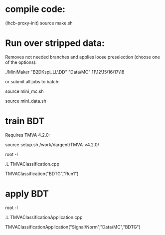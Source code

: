 # compile code:
(lhcb-proxy-init)
source make.sh

# Run over stripped data: 
Removes not needed branches and applies loose preselection (choose one of the options):

./MiniMaker "B2DKspi_LL\DD" "Data\MC" 11\12\15\16\17\18

or submit all jobs to batch:

source mini_mc.sh

source mini_data.sh


# train BDT   

Requires TMVA 4.2.0:

source setup.sh /work/dargent/TMVA-v4.2.0/

root -l 

.L TMVAClassification.cpp 

TMVAClassification("BDTG","Run1")

# apply BDT

root -l 

.L TMVAClassificationApplication.cpp

TMVAClassificationApplication("Signal/Norm","Data/MC","BDTG")


